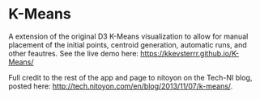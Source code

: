 # K-Means

A extension of the original D3 K-Means visualization to allow for manual placement of the initial points, centroid generation, automatic runs, and other feautres. See the live demo here: https://kkevsterrr.github.io/K-Means/ 

Full credit to the rest of the app and page to nitoyon on the Tech-NI blog, posted here: http://tech.nitoyon.com/en/blog/2013/11/07/k-means/. 
